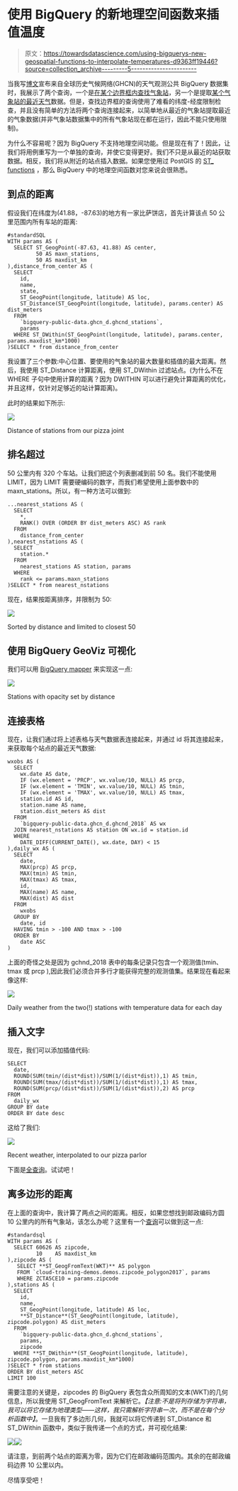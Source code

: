 # 使用 BigQuery 的新地理空间函数来插值温度

> 原文：<https://towardsdatascience.com/using-bigquerys-new-geospatial-functions-to-interpolate-temperatures-d9363ff19446?source=collection_archive---------5----------------------->

当我写[博文](https://cloudplatform.googleblog.com/2016/09/global-historical-daily-weather-data-now-available-in-BigQuery.html)宣布来自全球历史气候网络(GHCN)的天气观测公共 BigQuery 数据集时，我展示了两个查询，一个是[在某个边界框内查找气象站](https://cloud.google.com/bigquery/public-data/noaa-ghcn#find_weather_stations_close_to_a_specific_location)，另一个是提取[某个气象站的最近天气](https://cloud.google.com/bigquery/public-data/noaa-ghcn#weather_for_the_past_two_weeks)数据。但是，查找边界框的查询使用了难看的纬度-经度限制检查，并且没有简单的方法将两个查询连接起来，以简单地从最近的气象站提取最近的气象数据(并非气象站数据集中的所有气象站现在都在运行，因此不能只使用限制)。

为什么不容易呢？因为 BigQuery 不支持地理空间功能。但是现在有了！因此，让我们将用例重写为一个单独的查询，并使它变得更好。我们不只是从最近的站获取数据。相反，我们将从附近的站点插入数据。如果您使用过 PostGIS 的 [ST_ functions](http://postgis.org/docs/reference.html#Spatial_Relationships_Measurements) ，那么 BigQuery 中的地理空间函数对您来说会很熟悉。

## 到点的距离

假设我们在纬度为(41.88，-87.63)的地方有一家比萨饼店，首先计算该点 50 公里范围内所有车站的距离:

```
#standardSQL
WITH params AS (
  SELECT ST_GeogPoint(-87.63, 41.88) AS center,
         50 AS maxn_stations,
         50 AS maxdist_km
),distance_from_center AS (
  SELECT
    id,
    name,
    state,
    ST_GeogPoint(longitude, latitude) AS loc,
    ST_Distance(ST_GeogPoint(longitude, latitude), params.center) AS dist_meters
  FROM
    `bigquery-public-data.ghcn_d.ghcnd_stations`,
    params
  WHERE ST_DWithin(ST_GeogPoint(longitude, latitude), params.center, params.maxdist_km*1000)
)SELECT * from distance_from_center
```

我设置了三个参数:中心位置、要使用的气象站的最大数量和插值的最大距离。然后，我使用 ST_Distance 计算距离，使用 ST_DWithin 过滤站点。(为什么不在 WHERE 子句中使用计算的距离？因为 DWITHIN 可以进行避免计算距离的优化，并且这样，仅针对足够近的站计算距离)。

此时的结果如下所示:

![](img/6aedd750f514475ad12e53390961026d.png)

Distance of stations from our pizza joint

## 排名超过

50 公里内有 320 个车站。让我们把这个列表删减到前 50 名。我们不能使用 LIMIT，因为 LIMIT 需要硬编码的数字，而我们希望使用上面参数中的 maxn_stations。所以，有一种方法可以做到:

```
...nearest_stations AS (
  SELECT 
    *, 
    RANK() OVER (ORDER BY dist_meters ASC) AS rank
  FROM 
    distance_from_center
),nearest_nstations AS (
  SELECT 
    station.* 
  FROM 
    nearest_stations AS station, params
  WHERE 
    rank <= params.maxn_stations
)SELECT * from nearest_nstations
```

现在，结果按距离排序，并限制为 50:

![](img/2e25644013e17ef28b5fde7a9cbae252.png)

Sorted by distance and limited to closest 50

## 使用 BigQuery GeoViz 可视化

我们可以用 [BigQuery mapper](https://bigquerygeoviz.appspot.com/) 来实现这一点:

![](img/6fd11924e041bc3748f79518d5af6cc0.png)

Stations with opacity set by distance

## 连接表格

现在，让我们通过将上述表格与天气数据表连接起来，并通过 id 将其连接起来，来获取每个站点的最近天气数据:

```
wxobs AS (
  SELECT
    wx.date AS date,
    IF (wx.element = 'PRCP', wx.value/10, NULL) AS prcp,
    IF (wx.element = 'TMIN', wx.value/10, NULL) AS tmin,
    IF (wx.element = 'TMAX', wx.value/10, NULL) AS tmax,
    station.id AS id, 
    station.name AS name, 
    station.dist_meters AS dist
  FROM
    `bigquery-public-data.ghcn_d.ghcnd_2018` AS wx
  JOIN nearest_nstations AS station ON wx.id = station.id
  WHERE
    DATE_DIFF(CURRENT_DATE(), wx.date, DAY) < 15
),daily_wx AS (
  SELECT
    date,
    MAX(prcp) AS prcp,
    MAX(tmin) AS tmin,
    MAX(tmax) AS tmax,
    id,
    MAX(name) AS name,
    MAX(dist) AS dist
  FROM 
    wxobs
  GROUP BY
    date, id
  HAVING tmin > -100 AND tmax > -100
  ORDER BY
    date ASC
)
```

上面的奇怪之处是因为 gchnd_2018 表中的每条记录只包含一个观测值(tmin、tmax 或 prcp ),因此我们必须合并多行才能获得完整的观测值集。结果现在看起来像这样:

![](img/3070ace9dbb0be059236d346a4276a28.png)

Daily weather from the two(!) stations with temperature data for each day

## 插入文字

现在，我们可以添加插值代码:

```
SELECT 
  date,
  ROUND(SUM(tmin/(dist*dist))/SUM(1/(dist*dist)),1) AS tmin,
  ROUND(SUM(tmax/(dist*dist))/SUM(1/(dist*dist)),1) AS tmax,
  ROUND(SUM(prcp/(dist*dist))/SUM(1/(dist*dist)),2) AS prcp
FROM 
  daily_wx
GROUP BY date
ORDER BY date desc
```

这给了我们:

![](img/60adf97b2a64688b8588a31e02b708be.png)

Recent weather, interpolated to our pizza parlor

下面是[全查询](https://bigquery.cloud.google.com/savedquery/663413318684:ad97a1054f8c43be968858dc9883f8b4)。试试吧！

## 离多边形的距离

在上面的查询中，我计算了两点之间的距离。相反，如果您想找到邮政编码方圆 10 公里内的所有气象站，该怎么办呢？这里有一个[查询](https://bigquery.cloud.google.com/savedquery/663413318684:1346cd46943648b38d48612b03034a20)可以做到这一点:

```
#standardsql
WITH params AS (
  SELECT 60626 AS zipcode,
         10    AS maxdist_km
),zipcode AS (
   SELECT **ST_GeogFromText(WKT)** AS polygon 
   FROM `cloud-training-demos.demos.zipcode_polygon2017`, params 
   WHERE ZCTA5CE10 = params.zipcode
),stations AS (
  SELECT
    id,
    name,
    ST_GeogPoint(longitude, latitude) AS loc,
    **ST_Distance**(ST_GeogPoint(longitude, latitude), zipcode.polygon) AS dist_meters
  FROM
    `bigquery-public-data.ghcn_d.ghcnd_stations`,
    params,
    zipcode
  WHERE **ST_DWithin**(ST_GeogPoint(longitude, latitude), zipcode.polygon, params.maxdist_km*1000)
)SELECT * from stations
ORDER BY dist_meters ASC
LIMIT 100
```

需要注意的关键是，zipcodes 的 BigQuery 表包含众所周知的文本(WKT)的几何信息，所以我使用 ST_GeogFromText 来解析它。*【注意:不是将列存储为字符串，我可以将它存储为地理类型——这样，我只需解析字符串一次，而不是在每个分析函数中】*。一旦我有了多边形几何，我就可以将它传递到 ST_Distance 和 ST_DWithin 函数中，类似于我传递一个点的方式，并可视化结果:

![](img/5882959b194228af0f134418c2479b34.png)![](img/d97d99d07ce9418473388d8a48e538a7.png)

请注意，到前两个站点的距离为零，因为它们在邮政编码范围内。其余的在邮政编码边界 10 公里以内。

尽情享受吧！